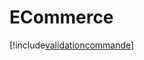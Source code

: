 # ECommerce

[!include[validationcommande](ecommerce.validationcommande.autogen.md)]




































